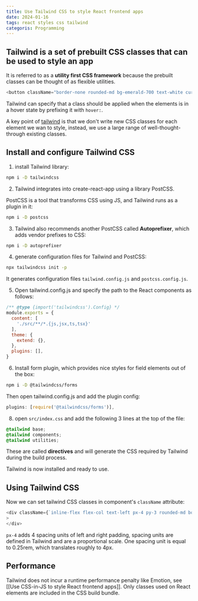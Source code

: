 ```yaml
---
title: Use Tailwind CSS to style React frontend apps
date: 2024-01-16
tags: react styles css tailwind
categoris: Programming
---
```


## Tailwind is a set of prebuilt CSS classes that can be used to style an app

It is referred to as a **utility first CSS framework** because the prebuilt classes can be thought of as flexible utilities.

```typescript
<button className="border-none rounded-md bg-emerald-700 text-white cursor-pointer hover:bg-emerald-800"></button>
```

Tailwind can specify that a class should be applied when the elements is in a hover state by prefixing it with `hover:`.

A key point of [tailwind](https://tailwindcss.com/) is that we don't write new CSS classes for each element we wan to style, instead, we use a large range of well-thought-through existing classes.

## Install and configure Tailwind CSS

1. install Tailwind library:

```bash
npm i -D tailwindcss
```

2. Tailwind integrates into create-react-app using a library PostCSS.

PostCSS is a tool that transforms CSS using JS, and Tailwind runs as a plugin in it:

```bash
npm i -D postcss
```

3. Tailwind also recommends another PostCSS called **Autoprefixer**, which adds vendor prefixes to CSS:

```bash
npm i -D autoprefixer
```

4. generate configuration files for Tailwind and PostCSS:

```bash
npx tailwindcss init -p
```

It generates configuration files `tailwind.config.js` and `postcss.config.js`.

5. Open tailwind.config.js and specify the path to the React components as follows:

```javascript
/** @type {import('tailwindcss').Config} */
module.exports = {
  content: [
    './src/**/*.{js,jsx,ts,tsx}'
  ],
  theme: {
    extend: {},
  },
  plugins: [],
}
```

6. Install form plugin, which provides nice styles for field elements out of the box:

```bash
npm i -D @tailwindcss/forms
```

Then open tailwind.config.js and add the plugin config:

```javascript
plugins: [require('@tailwindcss/forms')],
```

8. open `src/index.css` and add the following 3 lines at the top of the file:

```css
@tailwind base;
@tailwind components;
@tailwind utilities;
```

These are called **directives** and will generate the CSS required by Tailwind during the build process.

Tailwind is now installed and ready to use.

## Using Tailwind CSS

Now we can set tailwind CSS classes in component's `className` attribute:

```typescript
<div className={`inline-flex flex-col text-left px-4 py-3 rounded-md border-1 border-transparent`}
>
</div>
```

`px-4` adds 4 spacing units of left and right padding, spacing units are defined in Tailwind and are a proportional scale. One spacing unit is equal to 0.25rem, which translates roughly to 4px.

## Performance

Tailwind does not incur a runtime performance penalty like Emotion, see [[Use CSS-in-JS to style React frontend apps]]. Only classes used on React elements are included in the CSS build bundle.